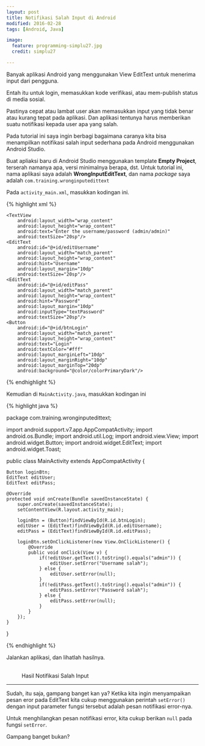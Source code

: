 ```yaml
---
layout: post
title: Notifikasi Salah Input di Android
modified: 2016-02-28
tags: [Android, Java]

image:
  feature: programming-simplu27.jpg
  credit: simplu27

---
```


Banyak aplikasi Android yang menggunakan View EditText untuk menerima input dari pengguna.

Entah itu untuk login, memasukkan kode verifikasi, atau mem-publish status di media sosial.

Pastinya cepat atau lambat user akan memasukkan input yang tidak benar atau kurang tepat pada aplikasi. Dan aplikasi tentunya harus memberikan suatu notifikasi kepada user apa yang salah.

Pada tutorial ini saya ingin berbagi bagaimana caranya kita bisa menampilkan notifikasi salah input sederhana pada Android menggunakan Android Studio.

<!--excerpt-->

Buat apliaksi baru di Android Studio menggunakan template **Empty Project**, terserah namanya apa, versi minimalnya berapa, dst. Untuk tutorial ini, nama aplikasi saya adalah **WrongInputEditText**, dan nama *package* saya adalah `com.training.wronginputedittext`

Pada `activity_main.xml`, masukkan kodingan ini.

{% highlight xml %}
<?xml version="1.0" encoding="utf-8"?>
<LinearLayout xmlns:android="http://schemas.android.com/apk/res/android"
    xmlns:tools="http://schemas.android.com/tools"
    android:layout_width="match_parent"
    android:layout_height="match_parent"
    android:paddingBottom="@dimen/activity_vertical_margin"
    android:paddingLeft="@dimen/activity_horizontal_margin"
    android:paddingRight="@dimen/activity_horizontal_margin"
    android:paddingTop="@dimen/activity_vertical_margin"
    tools:context="com.training.wronginputedittext.MainActivity"
    android:orientation="vertical">

    <TextView
        android:layout_width="wrap_content"
        android:layout_height="wrap_content"
        android:text="Enter the username/password (admin/admin)"
        android:textSize="20sp"/>
    <EditText
        android:id="@+id/editUsername"
        android:layout_width="match_parent"
        android:layout_height="wrap_content"
        android:hint="Username"
        android:layout_margin="10dp"
        android:textSize="20sp"/>
    <EditText
        android:id="@+id/editPass"
        android:layout_width="match_parent"
        android:layout_height="wrap_content"
        android:hint="Password"
        android:layout_margin="10dp"
        android:inputType="textPassword"
        android:textSize="20sp"/>
    <Button
        android:id="@+id/btnLogin"
        android:layout_width="match_parent"
        android:layout_height="wrap_content"
        android:text="Login"
        android:textColor="#fff"
        android:layout_marginLeft="10dp"
        android:layout_marginRight="10dp"
        android:layout_marginTop="20dp"
        android:background="@color/colorPrimaryDark"/>
</LinearLayout>

{% endhighlight %}

Kemudian di `MainActivity.java`, masukkan kodingan ini

{% highlight java %}

package com.training.wronginputedittext;

import android.support.v7.app.AppCompatActivity;
import android.os.Bundle;
import android.util.Log;
import android.view.View;
import android.widget.Button;
import android.widget.EditText;
import android.widget.Toast;

public class MainActivity extends AppCompatActivity {

    Button loginBtn;
    EditText editUser;
    EditText editPass;

    @Override
    protected void onCreate(Bundle savedInstanceState) {
        super.onCreate(savedInstanceState);
        setContentView(R.layout.activity_main);

        loginBtn = (Button)findViewById(R.id.btnLogin);
        editUser = (EditText)findViewById(R.id.editUsername);
        editPass = (EditText)findViewById(R.id.editPass);

        loginBtn.setOnClickListener(new View.OnClickListener() {
            @Override
            public void onClick(View v) {
                if(!editUser.getText().toString().equals("admin")) {
                    editUser.setError("Username salah");
                } else {
                    editUser.setError(null);
                }
                if(!editPass.getText().toString().equals("admin")) {
                    editPass.setError("Password salah");
                } else {
                    editPass.setError(null);
                }
            }
        });
    }
}

{% endhighlight %}

Jalankan aplikasi, dan lihatlah hasilnya.

<figure class="third">
	<a href="/images/posts/2016-02-28-android-notifikasi-salah-input/android-salah-input-1.png"><img src="/images/posts/2016-02-28-android-notifikasi-salah-input/android-salah-input-1.png" alt=""/></a>
  <a href="/images/posts/2016-02-28-android-notifikasi-salah-input/android-salah-input-2.png"><img src="/images/posts/2016-02-28-android-notifikasi-salah-input/android-salah-input-2.png" alt=""/></a>
  <a href="/images/posts/2016-02-28-android-notifikasi-salah-input/android-salah-input-3.png"><img src="/images/posts/2016-02-28-android-notifikasi-salah-input/android-salah-input-3.png" alt=""/></a>
  <figcaption>Hasil Notifikasi Salah Input</figcaption>
</figure>

***

Sudah, itu saja, gampang banget kan ya? Ketika kita ingin menyampaikan pesan eror pada EditText kita cukup menggunakan perintah `setError()` dengan input parameter fungsi tersebut adalah pesan notifikasi error-nya.

Untuk menghilangkan pesan notifikasi error, kita cukup berikan `null` pada fungsi `setError`.

Gampang banget bukan?
